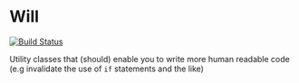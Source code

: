 # Will

[![Build Status](https://travis-ci.org/renegare/will.svg?branch=master)](https://travis-ci.org/renegare/will)

Utility classes that (should) enable you to write more human readable code
(e.g invalidate the use of ```if``` statements and the like)
